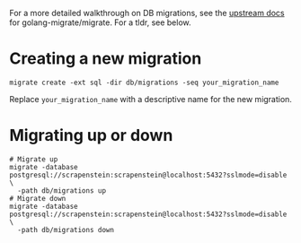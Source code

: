 For a more detailed walkthrough on DB migrations, see the [upstream docs](https://github.com/golang-migrate/migrate/blob/master/GETTING_STARTED.md) for golang-migrate/migrate. For a tldr, see below.

# Creating a new migration

```shell script
migrate create -ext sql -dir db/migrations -seq your_migration_name
```

Replace `your_migration_name` with a descriptive name for the new migration.

# Migrating up or down

```shell script
# Migrate up
migrate -database postgresql://scrapenstein:scrapenstein@localhost:5432?sslmode=disable \
  -path db/migrations up
# Migrate down
migrate -database postgresql://scrapenstein:scrapenstein@localhost:5432?sslmode=disable \
  -path db/migrations down
```
